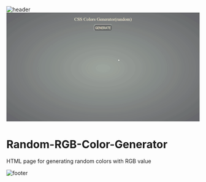 
![header](https://capsule-render.vercel.app/api?type=slice&color=auto&height=130&section=header&text=Color%20Generator&fontSize=30&fontAlign=80)
![](Screen.gif) 

# Random-RGB-Color-Generator
HTML page for generating random colors with RGB value

![footer](https://capsule-render.vercel.app/api?type=slice&color=auto&height=130&section=footer)
